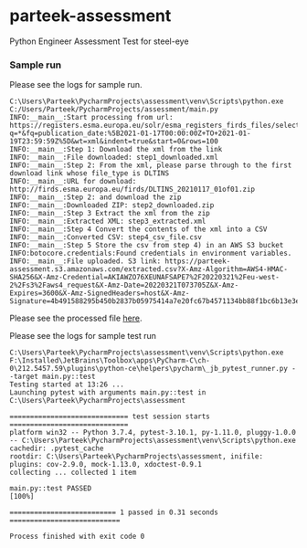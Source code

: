 # parteek-assessment

Python Engineer Assessment Test for steel-eye

### Sample run

Please see the logs for sample run.

```commandline
C:\Users\Parteek\PycharmProjects\assessment\venv\Scripts\python.exe C:/Users/Parteek/PycharmProjects/assessment/main.py
INFO:__main__:Start processing from url: https://registers.esma.europa.eu/solr/esma_registers_firds_files/select?q=*&fq=publication_date:%5B2021-01-17T00:00:00Z+TO+2021-01-19T23:59:59Z%5D&wt=xml&indent=true&start=0&rows=100
INFO:__main__:Step 1: Download the xml from the link
INFO:__main__:File downloaded: step1_downloaded.xml
INFO:__main__:Step 2: From the xml, please parse through to the first download link whose file_type is DLTINS
INFO:__main__:URL for download: http://firds.esma.europa.eu/firds/DLTINS_20210117_01of01.zip
INFO:__main__:Step 2: and download the zip
INFO:__main__:Downloaded ZIP: step2_downloaded.zip
INFO:__main__:Step 3 Extract the xml from the zip
INFO:__main__:Extracted XML: step3_extracted.xml
INFO:__main__:Step 4 Convert the contents of the xml into a CSV
INFO:__main__:Converted CSV: step4_csv_file.csv
INFO:__main__:Step 5 Store the csv from step 4) in an AWS S3 bucket
INFO:botocore.credentials:Found credentials in environment variables.
INFO:__main__:File uploaded. S3 link: https://parteek-assessment.s3.amazonaws.com/extracted.csv?X-Amz-Algorithm=AWS4-HMAC-SHA256&X-Amz-Credential=AKIAWZO76XEUNAFSAPE7%2F20220321%2Feu-west-2%2Fs3%2Faws4_request&X-Amz-Date=20220321T073705Z&X-Amz-Expires=3600&X-Amz-SignedHeaders=host&X-Amz-Signature=4b491588295b450b2837b05975414a7e20fc67b4571134bb88f1bc6b13e3e306
```

Please see the processed file [here](https://parteek-assessment.s3.amazonaws.com/extracted.csv?X-Amz-Algorithm=AWS4-HMAC-SHA256&X-Amz-Credential=AKIAWZO76XEUNAFSAPE7%2F20220321%2Feu-west-2%2Fs3%2Faws4_request&X-Amz-Date=20220321T073705Z&X-Amz-Expires=3600&X-Amz-SignedHeaders=host&X-Amz-Signature=4b491588295b450b2837b05975414a7e20fc67b4571134bb88f1bc6b13e3e306).

Please see the logs for sample test run

```commandline
C:\Users\Parteek\PycharmProjects\assessment\venv\Scripts\python.exe F:\Installed\JetBrains\Toolbox\apps\PyCharm-C\ch-0\212.5457.59\plugins\python-ce\helpers\pycharm\_jb_pytest_runner.py --target main.py::test
Testing started at 13:26 ...
Launching pytest with arguments main.py::test in C:\Users\Parteek\PycharmProjects\assessment

============================= test session starts =============================
platform win32 -- Python 3.7.4, pytest-3.10.1, py-1.11.0, pluggy-1.0.0 -- C:\Users\Parteek\PycharmProjects\assessment\venv\Scripts\python.exe
cachedir: .pytest_cache
rootdir: C:\Users\Parteek\PycharmProjects\assessment, inifile:
plugins: cov-2.9.0, mock-1.13.0, xdoctest-0.9.1
collecting ... collected 1 item

main.py::test PASSED                                                     [100%]

========================== 1 passed in 0.31 seconds ===========================

Process finished with exit code 0
```